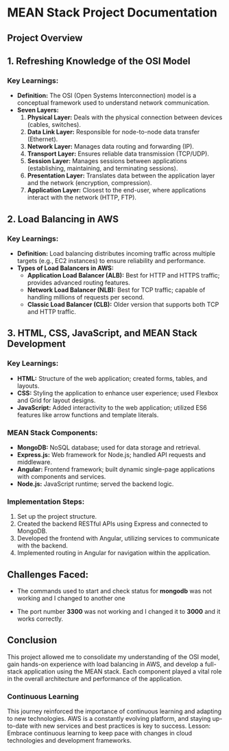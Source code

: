 # MEAN Stack Project Documentation

## Project Overview


## 1. Refreshing Knowledge of the OSI Model

### Key Learnings:
- **Definition:** The OSI (Open Systems Interconnection) model is a conceptual framework used to understand network communication.
- **Seven Layers:**
  1. **Physical Layer:** Deals with the physical connection between devices (cables, switches).
  2. **Data Link Layer:** Responsible for node-to-node data transfer (Ethernet).
  3. **Network Layer:** Manages data routing and forwarding (IP).
  4. **Transport Layer:** Ensures reliable data transmission (TCP/UDP).
  5. **Session Layer:** Manages sessions between applications (establishing, maintaining, and terminating sessions).
  6. **Presentation Layer:** Translates data between the application layer and the network (encryption, compression).
  7. **Application Layer:** Closest to the end-user, where applications interact with the network (HTTP, FTP).

## 2. Load Balancing in AWS

### Key Learnings:
- **Definition:** Load balancing distributes incoming traffic across multiple targets (e.g., EC2 instances) to ensure reliability and performance.
- **Types of Load Balancers in AWS:**
  - **Application Load Balancer (ALB):** Best for HTTP and HTTPS traffic; provides advanced routing features.
  - **Network Load Balancer (NLB):** Best for TCP traffic; capable of handling millions of requests per second.
  - **Classic Load Balancer (CLB):** Older version that supports both TCP and HTTP traffic.


## 3. HTML, CSS, JavaScript, and MEAN Stack Development

### Key Learnings:
- **HTML:** Structure of the web application; created forms, tables, and layouts.
- **CSS:** Styling the application to enhance user experience; used Flexbox and Grid for layout designs.
- **JavaScript:** Added interactivity to the web application; utilized ES6 features like arrow functions and template literals.

### MEAN Stack Components:
- **MongoDB:** NoSQL database; used for data storage and retrieval.
- **Express.js:** Web framework for Node.js; handled API requests and middleware.
- **Angular:** Frontend framework; built dynamic single-page applications with components and services.
- **Node.js:** JavaScript runtime; served the backend logic.

### Implementation Steps:
1. Set up the project structure.
2. Created the backend RESTful APIs using Express and connected to MongoDB.
3. Developed the frontend with Angular, utilizing services to communicate with the backend.
4. Implemented routing in Angular for navigation within the application.



## Challenges Faced:
- The commands used to start and check status  for **mongodb** was not working  and I changed to another one

- The port number **3300** was not working and I changed it to **3000** and it works correctly.

## Conclusion
This project allowed me to consolidate my understanding of the OSI model, gain hands-on experience with load balancing in AWS, and develop a full-stack application using the MEAN stack. Each component played a vital role in the overall architecture and performance of the application.

### Continuous Learning

This journey reinforced the importance of continuous learning and adapting to new technologies. AWS is a constantly evolving platform, and staying up-to-date with new services and best practices is key to success.
Lesson: Embrace continuous learning to keep pace with changes in cloud technologies and development frameworks.